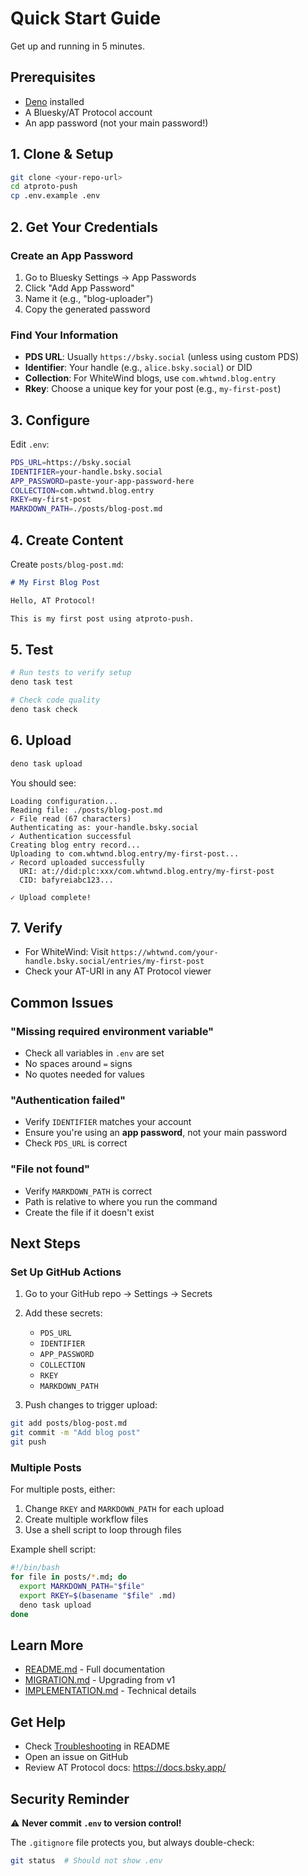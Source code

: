 # Quick Start Guide

Get up and running in 5 minutes.

## Prerequisites

- [Deno](https://deno.land/) installed
- A Bluesky/AT Protocol account
- An app password (not your main password!)

## 1. Clone & Setup

```bash
git clone <your-repo-url>
cd atproto-push
cp .env.example .env
```

## 2. Get Your Credentials

### Create an App Password

1. Go to Bluesky Settings → App Passwords
2. Click "Add App Password"
3. Name it (e.g., "blog-uploader")
4. Copy the generated password

### Find Your Information

- **PDS URL**: Usually `https://bsky.social` (unless using custom PDS)
- **Identifier**: Your handle (e.g., `alice.bsky.social`) or DID
- **Collection**: For WhiteWind blogs, use `com.whtwnd.blog.entry`
- **Rkey**: Choose a unique key for your post (e.g., `my-first-post`)

## 3. Configure

Edit `.env`:

```bash
PDS_URL=https://bsky.social
IDENTIFIER=your-handle.bsky.social
APP_PASSWORD=paste-your-app-password-here
COLLECTION=com.whtwnd.blog.entry
RKEY=my-first-post
MARKDOWN_PATH=./posts/blog-post.md
```

## 4. Create Content

Create `posts/blog-post.md`:

```markdown
# My First Blog Post

Hello, AT Protocol!

This is my first post using atproto-push.
```

## 5. Test

```bash
# Run tests to verify setup
deno task test

# Check code quality
deno task check
```

## 6. Upload

```bash
deno task upload
```

You should see:

```
Loading configuration...
Reading file: ./posts/blog-post.md
✓ File read (67 characters)
Authenticating as: your-handle.bsky.social
✓ Authentication successful
Creating blog entry record...
Uploading to com.whtwnd.blog.entry/my-first-post...
✓ Record uploaded successfully
  URI: at://did:plc:xxx/com.whtwnd.blog.entry/my-first-post
  CID: bafyreiabc123...

✓ Upload complete!
```

## 7. Verify

- For WhiteWind: Visit
  `https://whtwnd.com/your-handle.bsky.social/entries/my-first-post`
- Check your AT-URI in any AT Protocol viewer

## Common Issues

### "Missing required environment variable"

- Check all variables in `.env` are set
- No spaces around `=` signs
- No quotes needed for values

### "Authentication failed"

- Verify `IDENTIFIER` matches your account
- Ensure you're using an **app password**, not your main password
- Check `PDS_URL` is correct

### "File not found"

- Verify `MARKDOWN_PATH` is correct
- Path is relative to where you run the command
- Create the file if it doesn't exist

## Next Steps

### Set Up GitHub Actions

1. Go to your GitHub repo → Settings → Secrets
2. Add these secrets:

   - `PDS_URL`
   - `IDENTIFIER`
   - `APP_PASSWORD`
   - `COLLECTION`
   - `RKEY`
   - `MARKDOWN_PATH`

3. Push changes to trigger upload:

```bash
git add posts/blog-post.md
git commit -m "Add blog post"
git push
```

### Multiple Posts

For multiple posts, either:

1. Change `RKEY` and `MARKDOWN_PATH` for each upload
2. Create multiple workflow files
3. Use a shell script to loop through files

Example shell script:

```bash
#!/bin/bash
for file in posts/*.md; do
  export MARKDOWN_PATH="$file"
  export RKEY=$(basename "$file" .md)
  deno task upload
done
```

## Learn More

- [README.md](./README.md) - Full documentation
- [MIGRATION.md](./MIGRATION.md) - Upgrading from v1
- [IMPLEMENTATION.md](./IMPLEMENTATION.md) - Technical details

## Get Help

- Check [Troubleshooting](./README.md#troubleshooting) in README
- Open an issue on GitHub
- Review AT Protocol docs: https://docs.bsky.app/

## Security Reminder

⚠️ **Never commit `.env` to version control!**

The `.gitignore` file protects you, but always double-check:

```bash
git status  # Should not show .env
```

